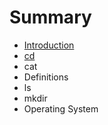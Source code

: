 # Summary

* [Introduction](README.md)
* [cd](cd.md)
* cat
* Definitions
* ls
* mkdir
* Operating System

